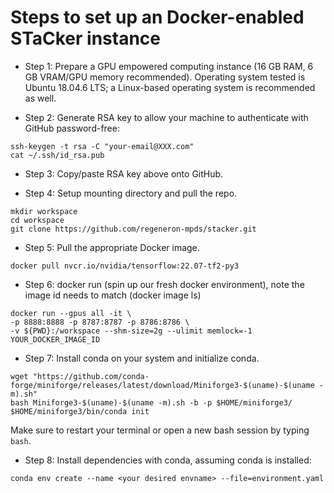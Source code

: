 # Steps to set up an Docker-enabled STaCker instance

* Step 1: Prepare a GPU empowered computing instance (16 GB RAM, 6 GB VRAM/GPU memory recommended). Operating system tested is Ubuntu 18.04.6 LTS; a Linux-based operating system is recommended as well.

* Step 2: Generate RSA key to allow your machine to authenticate with GitHub password-free:

```
ssh-keygen -t rsa -C "your-email@XXX.com"
cat ~/.ssh/id_rsa.pub
```

* Step 3: Copy/paste RSA key above onto GitHub.

* Step 4: Setup mounting directory and pull the repo.

```
mkdir workspace
cd workspace
git clone https://github.com/regeneron-mpds/stacker.git
```

* Step 5: Pull the appropriate Docker image.

```
docker pull nvcr.io/nvidia/tensorflow:22.07-tf2-py3
```

* Step 6: docker run (spin up our fresh docker environment), note the image id needs to match (docker image ls)

```
docker run --gpus all -it \
-p 8888:8888 -p 8787:8787 -p 8786:8786 \
-v ${PWD}:/workspace --shm-size=2g --ulimit memlock=-1 YOUR_DOCKER_IMAGE_ID
```

* Step 7: Install conda on your system and initialize conda.

```
wget "https://github.com/conda-forge/miniforge/releases/latest/download/Miniforge3-$(uname)-$(uname -m).sh"
bash Miniforge3-$(uname)-$(uname -m).sh -b -p $HOME/miniforge3/
$HOME/miniforge3/bin/conda init
```

Make sure to restart your terminal or open a new bash session by typing `bash`.

* Step 8: Install dependencies with conda, assuming conda is installed:

```
conda env create --name <your desired envname> --file=environment.yaml
```
